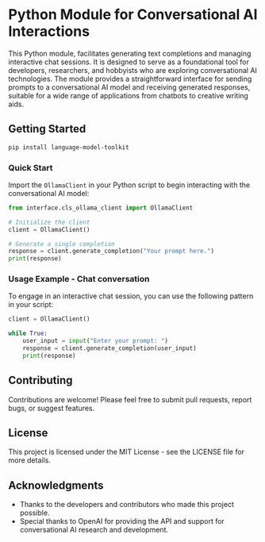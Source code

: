 
# Python Module for Conversational AI Interactions

This Python module, facilitates generating text completions and managing interactive chat sessions. It is designed to serve as a foundational tool for developers, researchers, and hobbyists who are exploring conversational AI technologies. The module provides a straightforward interface for sending prompts to a conversational AI model and receiving generated responses, suitable for a wide range of applications from chatbots to creative writing aids.

## Getting Started

```bash
pip install language-model-toolkit
```

### Quick Start

Import the `OllamaClient` in your Python script to begin interacting with the conversational AI model:

```python
from interface.cls_ollama_client import OllamaClient

# Initialize the client
client = OllamaClient()

# Generate a single completion
response = client.generate_completion("Your prompt here.")
print(response)
```

### Usage Example - Chat conversation

To engage in an interactive chat session, you can use the following pattern in your script:

```python
client = OllamaClient()

while True:
    user_input = input("Enter your prompt: ")
    response = client.generate_completion(user_input)
    print(response)
```

## Contributing

Contributions are welcome! Please feel free to submit pull requests, report bugs, or suggest features.

## License

This project is licensed under the MIT License - see the LICENSE file for more details.

## Acknowledgments

- Thanks to the developers and contributors who made this project possible.
- Special thanks to OpenAI for providing the API and support for conversational AI research and development.
